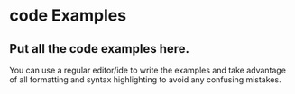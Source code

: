# code Examples

Put all the code examples here.
---
You can use a regular editor/ide to write the examples and take advantage of all formatting and syntax highlighting to avoid any confusing mistakes.
